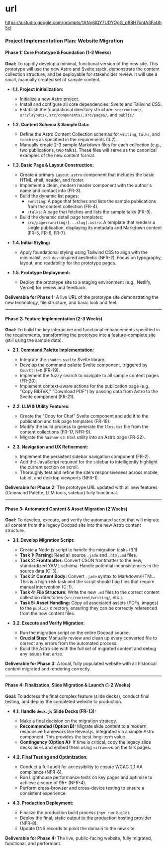 # url

https://aistudio.google.com/prompts/1ANy6lQY7UDYOgG_p88H7pntA3FaUh5cl


### **Project Implementation Plan: Website Migration**

#### **Phase 1: Core Prototype & Foundation (1-2 Weeks)**

**Goal:** To rapidly develop a minimal, functional version of the new site. This prototype will use the new Astro and Svelte stack, demonstrate the content collection structure, and be deployable for stakeholder review. It will use a small, manually created set of sample content.

*   **1.1. Project Initialization:**
    *   Initialize a new Astro project.
    *   Install and configure all core dependencies: Svelte and Tailwind CSS.
    *   Establish the foundational directory structure: `src/content/`, `src/layouts/`, `src/components/`, `src/pages/`, and `public/`.

*   **1.2. Content Schema & Sample Data:**
    *   Define the Astro Content Collection schemas for `writing`, `talks`, and `teaching` as specified in the requirements (3.2).
    *   Manually create 2-3 sample Markdown files for each collection (e.g., two publications, two talks). These files will serve as the canonical examples of the new content format.

*   **1.3. Basic Page & Layout Construction:**
    *   Create a primary `Layout.astro` component that includes the basic HTML shell, header, and footer.
    *   Implement a clean, modern header component with the author's name and contact info (FR-3).
    *   Build the dynamic list pages:
        *   `/writing`: A page that fetches and lists the sample publications from the content collection (FR-4).
        *   `/talks`: A page that fetches and lists the sample talks (FR-9).
    *   Build the dynamic detail page templates:
        *   `src/pages/writing/[...slug].astro`: A template that renders a single publication, displaying its metadata and Markdown content (FR-5, FR-6, FR-7).

*   **1.4. Initial Styling:**
    *   Apply foundational styling using Tailwind CSS to align with the minimalist, `zed.dev`-inspired aesthetic (NFR-2). Focus on typography, layout, and readability for the prototype pages.

*   **1.5. Prototype Deployment:**
    *   Deploy the prototype site to a staging environment (e.g., Netlify, Vercel) for review and feedback.

**Deliverable for Phase 1:** A live URL of the prototype site demonstrating the new technology, file structure, and basic look and feel.

---

#### **Phase 2: Feature Implementation (2-3 Weeks)**

**Goal:** To build the key interactive and functional enhancements specified in the requirements, transforming the prototype into a feature-complete site (still using the sample data).

*   **2.1. Command Palette Implementation:**
    *   Integrate the `shadcn-svelte` Svelte library.
    *   Develop the command palette Svelte component, triggered by `Cmd/Ctrl+K` (FR-19).
    *   Implement the fuzzy search to navigate to all sample content pages (FR-20).
    *   Implement context-aware actions for the publication page (e.g., "Copy BibTeX," "Download PDF") by passing data from Astro to the Svelte component (FR-21).

*   **2.2. LLM & Utility Features:**
    *   Create the "Copy for Chat" Svelte component and add it to the publication and talk page templates (FR-18).
    *   Modify the build process to generate the `llms.txt` file from the content collections (FR-17, NFR-9).
    *   Migrate the `hashme-q3.html` utility into an Astro page (FR-22).

*   **2.3. Navigation and UX Refinement:**
    *   Implement the persistent sidebar navigation component (FR-2).
    *   Add the JavaScript required for the sidebar to intelligently highlight the current section on scroll.
    *   Thoroughly test and refine the site's responsiveness across mobile, tablet, and desktop viewports (NFR-1).

**Deliverable for Phase 2:** The prototype URL updated with all new features (Command Palette, LLM tools, sidebar) fully functional.

---

#### **Phase 3: Automated Content & Asset Migration (2 Weeks)**

**Goal:** To develop, execute, and verify the automated script that will migrate all content from the legacy Docpad site into the new Astro content structure.

*   **3.1. Develop Migration Script:**
    *   Create a Node.js script to handle the migration tasks (3.1).
    *   **Task 1: Parsing:** Read all source `.jade` and `.html.md` files.
    *   **Task 2: Frontmatter:** Convert CSON frontmatter to the new, standardized YAML schema. Handle potential inconsistencies in the source data (C-3).
    *   **Task 3: Content Body:** Convert `.jade` syntax to Markdown/HTML. This is a high-risk task and the script should flag files that require manual intervention (C-1).
    *   **Task 4: File Structure:** Write the new `.md` files to the correct content collection directories (`src/content/writing/`, etc.).
    *   **Task 5: Asset Handling:** Copy all associated assets (PDFs, images) to the `public/` directory, ensuring they can be correctly referenced from the new content files.

*   **3.2. Execute and Verify Migration:**
    *   Run the migration script on the entire Docpad source.
    *   **Crucial Step:** Manually review and clean up every converted file to correct any errors from the automated process.
    *   Build the Astro site with the full set of migrated content and debug any issues that arise.

**Deliverable for Phase 3:** A local, fully populated website with all historical content migrated and rendering correctly.

---

#### **Phase 4: Finalization, Slide Migration & Launch (1-2 Weeks)**

**Goal:** To address the final complex feature (slide decks), conduct final testing, and deploy the completed website to production.

*   **4.1. Handle `deck.js` Slide Decks (FR-13):**
    *   Make a final decision on the migration strategy.
    *   **Recommended (Option B):** Migrate slide content to a modern, responsive framework like Reveal.js, integrated via a simple Astro component. This provides the best long-term value.
    *   **Contingency (Option A):** If time is critical, copy the legacy slide decks as-is and embed them using `<iframe>`s on the talk pages.

*   **4.2. Final Testing and Optimization:**
    *   Conduct a full audit for accessibility to ensure WCAG 2.1 AA compliance (NFR-6).
    *   Run Lighthouse performance tests on key pages and optimize to achieve a score of 95+ (NFR-4).
    *   Perform cross-browser and cross-device testing to ensure a consistent experience.

*   **4.3. Production Deployment:**
    *   Finalize the production build process (`npm run build`).
    *   Deploy the final, static output to the production hosting provider (NFR-8).
    *   Update DNS records to point the domain to the new site.

**Deliverable for Phase 4:** The live, public-facing website, fully migrated, functional, and performant.